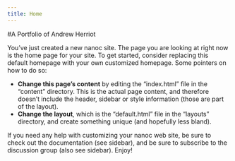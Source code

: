 ```yaml
---
title: Home
---
```


#A Portfolio of Andrew Herriot

You’ve just created a new nanoc site. The page you are looking at right now is the home page for your site. To get started, consider replacing this default homepage with your own customized homepage. Some pointers on how to do so:


 * <strong>Change this page’s content</strong> by editing the “index.html” file in the “content” directory. This is the actual page content, and therefore doesn’t include the header, sidebar or style information (those are part of the layout).
 * <strong>Change the layout</strong>, which is the “default.html” file in the “layouts” directory, and create something unique (and hopefully less bland).


If you need any help with customizing your nanoc web site, be sure to check out the documentation (see sidebar), and be sure to subscribe to the discussion group (also see sidebar). Enjoy!
